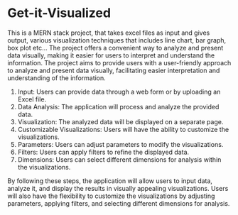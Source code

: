 # Get-it-Visualized
This is a MERN stack project, that takes excel files as input and gives output, various visualization techniques that includes line chart, bar graph, box plot etc... 
The project offers a convenient way to analyze and present data visually, making it easier for users to interpret and understand the information.
The project aims to provide users with a user-friendly approach to analyze and present data visually, facilitating easier interpretation and understanding of the information.
1) Input: Users can provide data through a web form or by uploading an Excel file.
2) Data Analysis: The application will process and analyze the provided data.
3) Visualization: The analyzed data will be displayed on a separate page.
4) Customizable Visualizations: Users will have the ability to customize the visualizations.
5) Parameters: Users can adjust parameters to modify the visualizations.
6) Filters: Users can apply filters to refine the displayed data.
7) Dimensions: Users can select different dimensions for analysis within the visualizations.

By following these steps, the application will allow users to input data, analyze it, and display the results in visually appealing visualizations. Users will also have the flexibility to customize the visualizations by adjusting parameters, applying filters, and selecting different dimensions for analysis.
